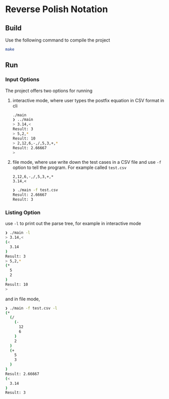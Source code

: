 # Reverse Polish Notation

## Build

Use the following command to compile the project

```sh
make
```

## Run

### Input Options

The project offers two options for running
1. interactive mode, where user types the postfix equation in CSV format in cli
    ```sh
    ./main
    ❯ ../main 
    > 3.14,<
    Result: 3
    > 5,2,*
    Result: 10
    > 2,12,6,-,/,5,3,+,*
    Result: 2.66667
    > 
    ```

2. file mode, where use write down the test cases in a CSV file and use `-f` option to tell the program.
For example called `test.csv`
    ```csv
    2,12,6,-,/,5,3,+,*
    3.14,<
    ```
    
    ```sh
    ❯ ./main -f test.csv 
    Result: 2.66667
    Result: 3
    ```

### Listing Option

use `-l` to print out the parse tree, for example in interactive mode

```sh
❯ ./main -l
> 3.14,<
(<
  3.14
)
Result: 3
> 5,2,*
(*
  5
  2
)
Result: 10
> 
```

and in file mode,

```sh
❯ ./main -f test.csv -l
(*
  (/
    (-
      12
      6
    )
    2
  )
  (+
    5
    3
  )
)
Result: 2.66667
(<
  3.14
)
Result: 3
```
